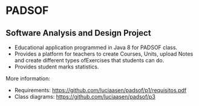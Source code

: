 # PADSOF
## Software Analysis and Design Project
* Educational application programmed in Java 8 for PADSOF class.
* Provides a platform for teachers to create Courses, Units, upload Notes and create different types ofExercises that students can do.
* Provides student marks statistics.

More information:
  * Requirements: https://github.com/luciaasen/padsof/p1/requisitos.pdf
  * Class diagrams: https://github.com/luciaasen/padsof/p3
